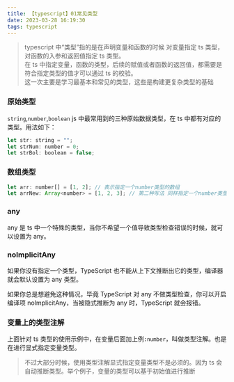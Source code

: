 ```yaml
---
title: 【typescript】01常见类型
date: 2023-03-28 16:19:30
tags: typescript
---
```


> typescript 中“类型”指的是在声明变量和函数的时候 对变量指定 ts 类型，对函数的入参和返回值指定 ts 类型。<br>
> 在 ts 中指定变量，函数的类型，后续的赋值或者函数的返回值，都需要是符合指定类型的值才可以通过 ts 的校验。<br>
> 这一次主要是学习最基本和常见的类型，这些是构建更复杂类型的基础

### 原始类型

`string`,`number`,`boolean`
js 中最常用到的三种原始数据类型，在 ts 中都有对应的类型。用法如下：

```javascript
let str: string = "";
let strNum: number = 0;
let strBol: boolean = false;
```

### 数组类型

```javascript
let arr: number[] = [1, 2]; // 表示指定一个number类型的数组
let arrNew: Array<number> = [1, 2, 3]; // 第二种写法 同样指定一个number类型的数组
```

### any

any 是 ts 中一个特殊的类型，当你不希望一个值导致类型检查错误的时候，就可以设置为 any。

### noImplicitAny

如果你没有指定一个类型，TypeScript 也不能从上下文推断出它的类型，编译器就会默认设置为 any 类型。

如果你总是想避免这种情况，毕竟 TypeScript 对 any 不做类型检查，你可以开启编译项 noImplicitAny，当被隐式推断为 any 时，TypeScript 就会报错。

### 变量上的类型注解

上面针对 ts 类型的使用示例中，在变量后面加上例`:number`，叫做类型注解。也是在进行显式指定变量类型。

> 不过大部分时候，使用类型注解显式指定变量类型不是必须的。因为 ts 会自动推断类型。举个例子，变量的类型可以基于初始值进行推断
